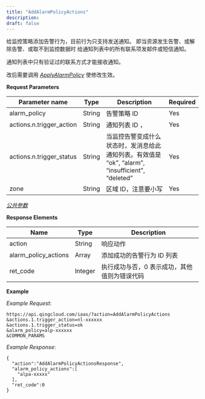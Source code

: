 ```yaml
---
title: "AddAlarmPolicyActions"
description: 
draft: false
---
```


给监控策略添加告警行为，目前行为只支持发送通知。 即当资源发生告警、或解除告警、或取不到监控数据时 给通知列表中的所有联系项发邮件或短信通知。

通知列表中只有验证过的联系方式才能接收通知。

改后需要调用 [_ApplyAlarmPolicy_](apply_alarm_policy.html#api-apply-alarm-policy) 使修改生效。

**Request Parameters**

| Parameter name | Type | Description | Required |
| --- | --- | --- | --- |
| alarm_policy | String | 告警策略 ID | Yes |
| actions.n.trigger_action | String | 通知列表 ID ， | Yes |
| actions.n.trigger_status | String | 当监控告警变成什么状态时，发消息给此通知列表。有效值是 “ok”, “alarm”, “insufficient”, “deleted” | Yes |
| zone | String | 区域 ID，注意要小写 | Yes |

[_公共参数_](../../../parameters/)

**Response Elements**

| Name | Type | Description |
| --- | --- | --- |
| action | String | 响应动作 |
| alarm_policy_actions | Array | 添加成功的告警行为 ID 列表 |
| ret_code | Integer | 执行成功与否，0 表示成功，其他值则为错误代码 |

**Example**

_Example Request_:

```
https://api.qingcloud.com/iaas/?action=AddAlarmPolicyActions
&actions.1.trigger_action=nl-xxxxxx
&actions.1.trigger_status=ok
&alarm_policy=alp-xxxxxx
&COMMON_PARAMS
```

_Example Response_:

```
{
  "action":"AddAlarmPolicyActionsResponse",
  "alarm_policy_actions":[
    "alpa-xxxxx"
  ],
  "ret_code":0
}
```
